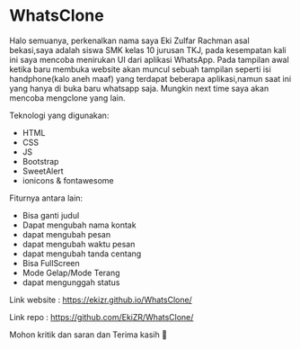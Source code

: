 # WhatsClone
Halo semuanya, perkenalkan nama saya Eki Zulfar Rachman asal bekasi,saya adalah siswa SMK kelas 10 jurusan TKJ, pada kesempatan kali ini saya mencoba menirukan UI dari aplikasi WhatsApp. Pada tampilan awal ketika baru membuka website akan muncul sebuah tampilan seperti isi handphone(kalo aneh maaf) yang terdapat beberapa aplikasi,namun saat ini yang hanya di buka baru whatsapp saja. Mungkin next time saya akan mencoba mengclone yang lain.

Teknologi yang digunakan: 
- HTML
- CSS
- JS
- Bootstrap
- SweetAlert
- ionicons & fontawesome

Fiturnya antara lain:
- Bisa ganti judul
- Dapat mengubah nama kontak
- dapat mengubah pesan
- dapat mengubah waktu pesan
- dapat mengubah tanda centang
- Bisa FullScreen
- Mode Gelap/Mode Terang
- dapat mengunggah status

Link website : https://ekizr.github.io/WhatsClone/

Link repo : https://github.com/EkiZR/WhatsClone/

Mohon kritik dan saran dan Terima kasih 🙏
